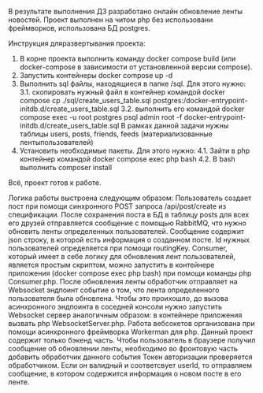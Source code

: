 В результате выполнения ДЗ разработано онлайн обновление ленты новостей. 
Проект выполнен на читом php без использовани фреймворков, использована БД postgres.

Инструкция дляразвертывания проекта:
1. В корне проекта выполнить команду docker compose build (или docker-compose в зависимости от установленной версии сompose).
2. Запустить контейнеры docker compose up -d
3. Выполнить sql файлы, находящиеся в папке /sql. Для этого нужно:
     3.1.  скопировать нужный файл в контейнер командой docker compose cp ./sql/create_users_table.sql postgres:/docker-entrypoint-initdb.d/create_users_table.sql 
     3.2. выполнить его командой docker compose exec -u root postgres psql admin root -f docker-entrypoint-initdb.d/create_users_table.sql 
   В рамках данной задачи нужны таблицы users, posts, friends, feeds (материализованные лентыпользователей)  
5. Установить необходимые пакеты. Для этого нужно:
    4.1. Зайти в php контейнер командой docker compose exec php bash
    4.2. В bash выполнить composer install

Всё, проект готов к работе.

Логика работы выстроена следующим образом:
Пользователь создает пост при помощи синхронного POST запроса /api/post/create из спецификации. После сохранения поста в БД в таблицу posts для всех его друзей отправляется сообщение с помощью RabbitMQ, что нужно обновить ленты определенных пользователей. Сообщение содержит json строку, в которой есть информация о созданном посте. Id нужных пользователей определяется при помощи routingKey.
Consumer, который имеет в себе логику для обновления лент пользователей, является простым скриптом, можно запустить в контейнере приложения (docker compose exec php bash) при помощи команды
php Consumer.php. После обновления ленты обработчик отправляет на Websocket эндпоинт событие о том, что лента определенного пользователя была обновлена. Чтобы это проихошло, до вызова асинхронного эндпоинта в соседней консоли нужно запустить Websocket сервер аналогичным образом: в контейнере приложения вызвать php WebsocketServer.php.
Работа вебсокетов организована при помощи асинхронного фреймворка Workerman для php. Данный проект содержит только бэкенд часть. Чтобы пользователь в браузере получил сообщение об обновлении ленты, необходимо во фронтовую часть добавить обработчик данного события 
                                   <!DOCTYPE html>
                                   <html xmlns="http://www.w3.org/1999/xhtml" xml:lang="en" lang="en">
                                   <head>
                                       <script>
                                           ws = new WebSocket("ws://127.0.0.1:8000/?user=id&token=token");
                                           ws.onmessage = function(evt) {alert(evt.data);};
                                       </script>
                                   </head>
                                   </html>
Токен авторизации проверяется обработчиком. Если он валидный и соответсвует userId, то отправляем сообщение, в котором содержится информация о новом посте в его ленте.
